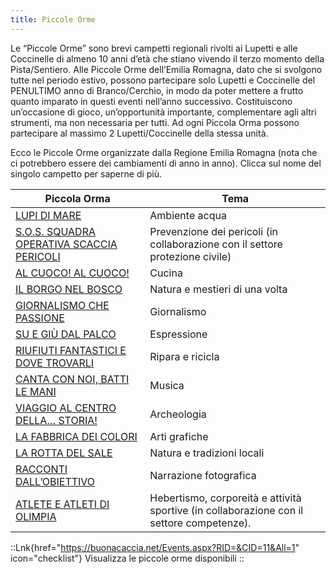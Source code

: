 ```yaml
---
title: Piccole Orme
---
```


Le “Piccole Orme” sono brevi campetti regionali rivolti ai Lupetti e alle Coccinelle di almeno 10 anni d’età che stiano vivendo il terzo momento della Pista/Sentiero.
Alle Piccole Orme dell’Emilia Romagna, dato che si svolgono tutte nel periodo estivo, possono partecipare solo Lupetti e Coccinelle del PENULTIMO anno di Branco/Cerchio, in modo da poter mettere a frutto quanto imparato in questi eventi nell’anno successivo. Costituiscono un’occasione di gioco, un’opportunità importante, complementare agli altri strumenti, ma non necessaria per tutti.
Ad ogni Piccola Orma possono partecipare al massimo 2 Lupetti/Coccinelle della stessa unità.

Ecco le Piccole Orme organizzate dalla Regione Emilia Romagna (nota che ci potrebbero essere dei cambiamenti di anno in anno). Clicca sul nome del singolo campetto per saperne di più.

|Piccola Orma | Tema |
|-|-|
| [LUPI DI MARE](https://emiro.agesci.it/branca-lc/piccole-orme/lupi-di-mare/) | Ambiente acqua
| [S.O.S. SQUADRA OPERATIVA SCACCIA PERICOLI](https://emiro.agesci.it/branca-lc/piccole-orme/s-o-s-squadra-operativa-scacciapericoli/) | Prevenzione dei pericoli (in collaborazione con il settore protezione civile)  
| [AL CUOCO! AL CUOCO!](https://emiro.agesci.it/branca-lc/piccole-orme/al-cuoco-al-cuoco/) | Cucina |
| [IL BORGO NEL BOSCO](https://emiro.agesci.it/branca-lc/piccole-orme/il-borgo-nel-bosco/) | Natura e mestieri di una volta |
| [GIORNALISMO CHE PASSIONE](https://emiro.agesci.it/branca-lc/piccole-orme/giornalismo-che-passione/) | Giornalismo |
| [SU E GIÙ DAL PALCO](https://emiro.agesci.it/branca-lc/piccole-orme/su-e-giu-dal-palco/) | Espressione |
| [RIUFIUTI FANTASTICI E DOVE TROVARLI](https://emiro.agesci.it/branca-lc/piccole-orme/rifiuti-fantastici-e-dove-trovarli/) | Ripara e ricicla |
| [CANTA CON NOI, BATTI LE MANI](https://emiro.agesci.it/branca-lc/piccole-orme/canta-con-noi-batti-le-mani/) | Musica |
| [VIAGGIO AL CENTRO DELLA… STORIA!](https://emiro.agesci.it/branca-lc/piccole-orme/viaggio-al-centro-dellastoria/) | Archeologia  
| [LA FABBRICA DEI COLORI](https://emiro.agesci.it/branca-lc/piccole-orme/la-fabbrica-dei-colori/) | Arti grafiche  
| [LA ROTTA DEL SALE](https://emiro.agesci.it/branca-lc/piccole-orme/la-rotta-del-sale/) | Natura e tradizioni locali  
| [RACCONTI DALL’OBIETTIVO](https://emiro.agesci.it/branca-lc/piccole-orme/racconti-dallobiettivo/) | Narrazione fotografica |
| [ATLETE E ATLETI DI OLIMPIA](https://emiro.agesci.it/branca-lc/piccole-orme/atlete-e-atleti-di-olimpia/) | Hebertismo, corporeità e attività sportive (in collaborazione con il settore competenze). |

::Lnk{href="https://buonacaccia.net/Events.aspx?RID=&CID=11&All=1" icon="checklist"}
Visualizza le piccole orme disponibili
::

